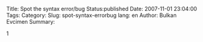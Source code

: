Title: Spot the syntax error/bug
Status:published
Date: 2007-11-01 23:04:00
Tags: 
Category: 
Slug: spot-syntax-errorbug
lang: en
Author: Bulkan Evcimen
Summary: 

1